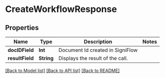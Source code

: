 # CreateWorkflowResponse

## Properties
Name | Type | Description | Notes
------------ | ------------- | ------------- | -------------
**docIDField** | **Int** | Document Id created in SigniFlow | 
**resultField** | **String** | Displays the result of the call. | 

[[Back to Model list]](../README.md#documentation-for-models) [[Back to API list]](../README.md#documentation-for-api-endpoints) [[Back to README]](../README.md)


